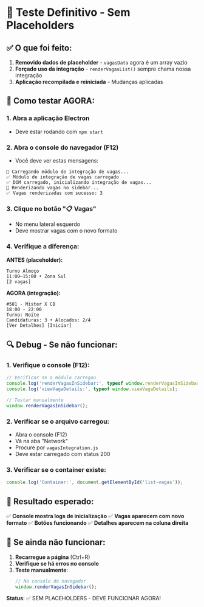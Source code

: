 # 🎯 Teste Definitivo - Sem Placeholders

## ✅ O que foi feito:

1. **Removido dados de placeholder** - `vagasData` agora é um array vazio
2. **Forçado uso da integração** - `renderVagasList()` sempre chama nossa integração
3. **Aplicação recompilada e reiniciada** - Mudanças aplicadas

## 🧪 Como testar AGORA:

### 1. **Abra a aplicação Electron**
- Deve estar rodando com `npm start`

### 2. **Abra o console do navegador (F12)**
- Você deve ver estas mensagens:
```
🚀 Carregando módulo de integração de vagas...
✅ Módulo de integração de vagas carregado
✅ DOM carregado, inicializando integração de vagas...
🚀 Renderizando vagas no sidebar...
✅ Vagas renderizadas com sucesso: 3
```

### 3. **Clique no botão "📋 Vagas"**
- No menu lateral esquerdo
- Deve mostrar vagas com o novo formato

### 4. **Verifique a diferença:**

**ANTES (placeholder):**
```
Turno Almoço
11:00–15:00 • Zona Sul
[2 vagas]
```

**AGORA (integração):**
```
#501 - Mister X CB
18:00 - 22:00
Turno: Noite
Candidaturas: 3 • Alocados: 2/4
[Ver Detalhes] [Iniciar]
```

## 🔍 Debug - Se não funcionar:

### 1. **Verifique o console (F12):**
```javascript
// Verificar se o módulo carregou
console.log('renderVagasInSidebar:', typeof window.renderVagasInSidebar);
console.log('viewVagaDetails:', typeof window.viewVagaDetails);

// Testar manualmente
window.renderVagasInSidebar();
```

### 2. **Verificar se o arquivo carregou:**
- Abra o console (F12)
- Vá na aba "Network"
- Procure por `vagasIntegration.js`
- Deve estar carregado com status 200

### 3. **Verificar se o container existe:**
```javascript
console.log('Container:', document.getElementById('list-vagas'));
```

## 🎯 Resultado esperado:

✅ **Console mostra logs de inicialização**
✅ **Vagas aparecem com novo formato**
✅ **Botões funcionando**
✅ **Detalhes aparecem na coluna direita**

## 🚨 Se ainda não funcionar:

1. **Recarregue a página** (Ctrl+R)
2. **Verifique se há erros no console**
3. **Teste manualmente**:
   ```javascript
   // No console do navegador
   window.renderVagasInSidebar();
   ```

**Status**: ✅ SEM PLACEHOLDERS - DEVE FUNCIONAR AGORA!



















